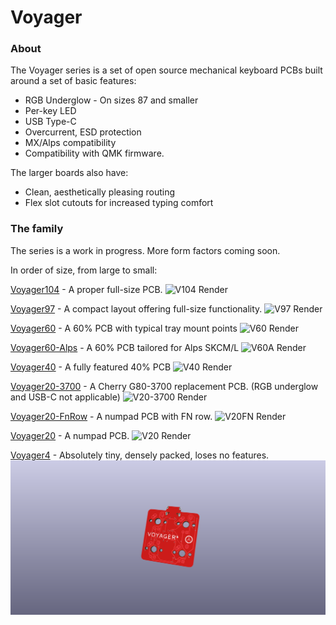 # Voyager

### About
The Voyager series is a set of open source mechanical keyboard PCBs built around a set of basic features:
* RGB Underglow - On sizes 87 and smaller
* Per-key LED
* USB Type-C
* Overcurrent, ESD protection 
* MX/Alps compatibility
* Compatibility with QMK firmware.

The larger boards also have:
* Clean, aesthetically pleasing routing
* Flex slot cutouts for increased typing comfort

### The family
The series is a work in progress. More form factors coming soon.


In order of size, from large to small:

[Voyager104](https://github.com/ai03-2725/Voyager104) - A proper full-size PCB.
![V104 Render](https://github.com/ai03-2725/Voyager104/blob/master/Renders/Front.png?raw=true)

[Voyager97](https://github.com/ai03-2725/Voyager97) - A compact layout offering full-size functionality.
![V97 Render](https://github.com/ai03-2725/Voyager97/blob/master/Render/Front.png?raw=true)

[Voyager60](https://github.com/ai03-2725/Voyager60) - A 60% PCB with typical tray mount points
![V60 Render](https://github.com/ai03-2725/Voyager60/raw/master/Renders/Front.png?raw=true)

[Voyager60-Alps](https://github.com/ai03-2725/Voyager60/tree/alps) - A 60% PCB tailored for Alps SKCM/L
![V60A Render](https://raw.githubusercontent.com/ai03-2725/Voyager60/alps/Renders/Front.png?raw=true)

[Voyager40](https://github.com/ai03-2725/Voyager40) - A fully featured 40% PCB
![V40 Render](https://github.com/ai03-2725/Voyager40/raw/master/Renders/Front.png?raw=true)

[Voyager20-3700](https://github.com/ai03-2725/Voyager20/tree/3700) - A Cherry G80-3700 replacement PCB. (RGB underglow and USB-C not applicable)
![V20-3700 Render](https://raw.githubusercontent.com/ai03-2725/Voyager20/3700/Render/Front.png?raw=true)

[Voyager20-FnRow](https://github.com/ai03-2725/Voyager20/tree/FnRow) - A numpad PCB with FN row.
![V20FN Render](https://raw.githubusercontent.com/ai03-2725/Voyager20/FnRow/Render/Front.png?raw=true)

[Voyager20](https://github.com/ai03-2725/Voyager20) - A numpad PCB.
![V20 Render](https://github.com/ai03-2725/Voyager20/raw/master/Render/Front.png?raw=true)

[Voyager4](https://github.com/ai03-2725/Voyager4) - Absolutely tiny, densely packed, loses no features.
![V4 Render](https://github.com/ai03-2725/Voyager4/raw/master/Render/Front.png?raw=true)
